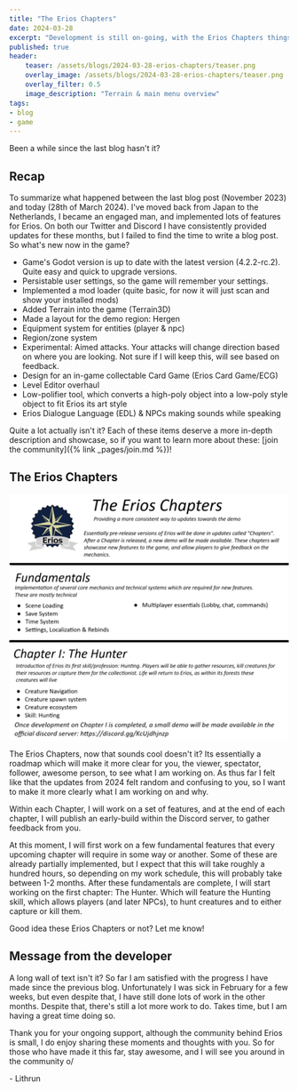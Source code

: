 ```yaml
---
title: "The Erios Chapters"
date: 2024-03-28
excerpt: "Development is still on-going, with the Erios Chapters things will be more transparent and clear for you"
published: true
header:
    teaser: /assets/blogs/2024-03-28-erios-chapters/teaser.png
    overlay_image: /assets/blogs/2024-03-28-erios-chapters/teaser.png
    overlay_filter: 0.5
    image_description: "Terrain & main menu overview"
tags:
- blog
- game
---
```


Been a while since the last blog hasn't it? 

## Recap
To summarize what happened between the last blog post (November 2023) and today (28th of March 2024). I've moved back from Japan to the Netherlands, I became an engaged man, and implemented lots of features for Erios. On both our Twitter and Discord I have consistently provided updates for these months, but I failed to find the time to write a blog post. So what's new now in the game?

- Game's Godot version is up to date with the latest version (4.2.2-rc.2). Quite easy and quick to upgrade versions.
- Persistable user settings, so the game will remember your settings.
- Implemented a mod loader (quite basic, for now it will just scan and show your installed mods)
- Added Terrain into the game (Terrain3D)
- Made a layout for the demo region: Hergen
- Equipment system for entities (player & npc)
- Region/zone system
- Experimental: Aimed attacks. Your attacks will change direction based on where you are looking. Not sure if I will keep this, will see based on feedback.
- Design for an in-game collectable Card Game (Erios Card Game/ECG)
- Level Editor overhaul
- Low-polifier tool, which converts a high-poly object into a low-poly style object to fit Erios its art style
- Erios Dialogue Language (EDL) & NPCs making sounds while speaking

Quite a lot actually isn't it? Each of these items deserve a more in-depth description and showcase, so if you want to learn more about these: [join the community]({% link _pages/join.md %})!

## The Erios Chapters

![Erios Chapters](/assets/blogs/2024-03-28-erios-chapters/Erios%20Chapters.png)

The Erios Chapters, now that sounds cool doesn't it? Its essentially a roadmap which will make it more clear for you, the viewer, spectator, follower, awesome person, to see what I am working on. As thus far I felt like that the updates from 2024 felt random and confusing to you, so I want to make it more clearly what I am working on and why.

Within each Chapter, I will work on a set of features, and at the end of each chapter, I will publish an early-build within the Discord server, to gather feedback from you.

At this moment, I will first work on a few fundamental features that every upcoming chapter will require in some way or another. Some of these are already partially implemented, but I expect that this will take roughly a hundred hours, so depending on my work schedule, this will probably take between 1-2 months. After these fundamentals are complete, I will start working on the first chapter: The Hunter. Which will feature the Hunting skill, which allows players (and later NPCs), to hunt creatures and to either capture or kill them.

Good idea these Erios Chapters or not? Let me know!

## Message from the developer

A long wall of text isn't it? So far I am satisfied with the progress I have made since the previous blog. Unfortunately I was sick in February for a few weeks, but even despite that, I have still done lots of work in the other months. Despite that, there's still a lot more work to do. Takes time, but I am having a great time doing so.

Thank you for your ongoing support, although the community behind Erios is small, I do enjoy sharing these moments and thoughts with you. So for those who have made it this far, stay awesome, and I will see you around in the community o/

\- Lithrun